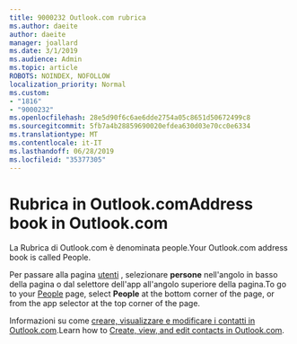 ```yaml
---
title: 9000232 Outlook.com rubrica
ms.author: daeite
author: daeite
manager: joallard
ms.date: 3/1/2019
ms.audience: Admin
ms.topic: article
ROBOTS: NOINDEX, NOFOLLOW
localization_priority: Normal
ms.custom:
- "1816"
- "9000232"
ms.openlocfilehash: 28e5d90f6c6ae6dde2754a05c8651d50672499c8
ms.sourcegitcommit: 5fb7a4b28859690020efdea630d03e70cc0e6334
ms.translationtype: MT
ms.contentlocale: it-IT
ms.lasthandoff: 06/28/2019
ms.locfileid: "35377305"
---
```

# <a name="address-book-in-outlookcom"></a><span data-ttu-id="9a5f6-102">Rubrica in Outlook.com</span><span class="sxs-lookup"><span data-stu-id="9a5f6-102">Address book in Outlook.com</span></span>

<span data-ttu-id="9a5f6-103">La Rubrica di Outlook.com è denominata people.</span><span class="sxs-lookup"><span data-stu-id="9a5f6-103">Your Outlook.com address book is called People.</span></span>

<span data-ttu-id="9a5f6-104">Per passare alla pagina [utenti](https://outlook.live.com/people/) , selezionare **persone** nell'angolo in basso della pagina o dal selettore dell'app all'angolo superiore della pagina.</span><span class="sxs-lookup"><span data-stu-id="9a5f6-104">To go to your [People](https://outlook.live.com/people/) page, select **People** at the bottom corner of the page, or from the app selector at the top corner of the page.</span></span>

<span data-ttu-id="9a5f6-105">Informazioni su come [creare, visualizzare e modificare i contatti in Outlook.com](https://support.office.com/article/5b909158-036e-4820-92f7-2a27f57b9f01).</span><span class="sxs-lookup"><span data-stu-id="9a5f6-105">Learn how to [Create, view, and edit contacts in Outlook.com](https://support.office.com/article/5b909158-036e-4820-92f7-2a27f57b9f01).</span></span>